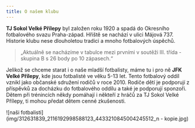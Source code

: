 ```yaml
---
title: O našem klubu
---
```

**TJ Sokol Velké Přílepy** byl založen roku 1920 a spadá do Okresního fotbalového svazu Praha-západ. Hřiště se nachází v ulici Májová 737. Historie klubu nese dlouholetou tradici a mnoho fotbalových úspěchů.

> „Aktuálně se nacházíme v tabulce mezi prvními v soutěži III. třída - skupina B s 26 body po 10 zápasech.“

Jelikož se chceme starat i o naše mladší fotbalisty, máme tu i pro ně **JFK Velké Přílepy**, kde jsou fotbalisté ve věku 5-13 let. Tento fotbalový oddíl vznikl jako občanské sdružení rodičů v roce 2010. Rodiče dětí je podporují z příspěvků za docházku do fotbalového oddílu a také je podporují sponzoři. Dětem při trénincích někdy pomáhají i někteří z hráčů za TJ Sokol Velké Přílepy, ti mohou předat dětem cenné zkušenosti.

![naši fotbalisti](img/312631839_2116192998588123_4433210845004245512_n - kopie.jpg)
